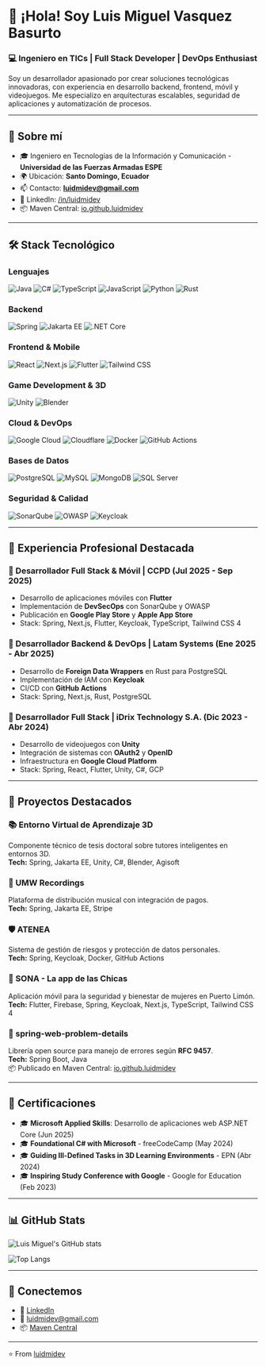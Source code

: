 # 👋 ¡Hola! Soy Luis Miguel Vasquez Basurto

### 💻 Ingeniero en TICs | Full Stack Developer | DevOps Enthusiast

Soy un desarrollador apasionado por crear soluciones tecnológicas innovadoras, con experiencia en desarrollo backend, frontend, móvil y videojuegos. Me especializo en arquitecturas escalables, seguridad de aplicaciones y automatización de procesos.

---

## 🚀 Sobre mí

- 🎓 Ingeniero en Tecnologías de la Información y Comunicación - **Universidad de las Fuerzas Armadas ESPE**
- 🌍 Ubicación: **Santo Domingo, Ecuador**
- 📫 Contacto: **luidmidev@gmail.com**
- 💼 LinkedIn: [/in/luidmidev](https://www.linkedin.com/in/luidmidev)
- 📦 Maven Central: [io.github.luidmidev](https://central.sonatype.com/namespace/io.github.luidmidev)

---

## 🛠️ Stack Tecnológico

### Lenguajes
![Java](https://img.shields.io/badge/Java-ED8B00?style=for-the-badge&logo=openjdk&logoColor=white)
![C#](https://img.shields.io/badge/C%23-239120?style=for-the-badge&logo=c-sharp&logoColor=white)
![TypeScript](https://img.shields.io/badge/TypeScript-007ACC?style=for-the-badge&logo=typescript&logoColor=white)
![JavaScript](https://img.shields.io/badge/JavaScript-F7DF1E?style=for-the-badge&logo=javascript&logoColor=black)
![Python](https://img.shields.io/badge/Python-3776AB?style=for-the-badge&logo=python&logoColor=white)
![Rust](https://img.shields.io/badge/Rust-000000?style=for-the-badge&logo=rust&logoColor=white)

### Backend
![Spring](https://img.shields.io/badge/Spring-6DB33F?style=for-the-badge&logo=spring&logoColor=white)
![Jakarta EE](https://img.shields.io/badge/Jakarta_EE-007396?style=for-the-badge&logo=java&logoColor=white)
![.NET Core](https://img.shields.io/badge/.NET_Core-512BD4?style=for-the-badge&logo=dotnet&logoColor=white)

### Frontend & Mobile
![React](https://img.shields.io/badge/React-20232A?style=for-the-badge&logo=react&logoColor=61DAFB)
![Next.js](https://img.shields.io/badge/Next.js-000000?style=for-the-badge&logo=nextdotjs&logoColor=white)
![Flutter](https://img.shields.io/badge/Flutter-02569B?style=for-the-badge&logo=flutter&logoColor=white)
![Tailwind CSS](https://img.shields.io/badge/Tailwind_CSS-38B2AC?style=for-the-badge&logo=tailwind-css&logoColor=white)

### Game Development & 3D
![Unity](https://img.shields.io/badge/Unity-100000?style=for-the-badge&logo=unity&logoColor=white)
![Blender](https://img.shields.io/badge/Blender-F5792A?style=for-the-badge&logo=blender&logoColor=white)

### Cloud & DevOps
![Google Cloud](https://img.shields.io/badge/Google_Cloud-4285F4?style=for-the-badge&logo=google-cloud&logoColor=white)
![Cloudflare](https://img.shields.io/badge/Cloudflare-F38020?style=for-the-badge&logo=cloudflare&logoColor=white)
![Docker](https://img.shields.io/badge/Docker-2496ED?style=for-the-badge&logo=docker&logoColor=white)
![GitHub Actions](https://img.shields.io/badge/GitHub_Actions-2088FF?style=for-the-badge&logo=github-actions&logoColor=white)

### Bases de Datos
![PostgreSQL](https://img.shields.io/badge/PostgreSQL-316192?style=for-the-badge&logo=postgresql&logoColor=white)
![MySQL](https://img.shields.io/badge/MySQL-4479A1?style=for-the-badge&logo=mysql&logoColor=white)
![MongoDB](https://img.shields.io/badge/MongoDB-4EA94B?style=for-the-badge&logo=mongodb&logoColor=white)
![SQL Server](https://img.shields.io/badge/SQL_Server-CC2927?style=for-the-badge&logo=microsoft-sql-server&logoColor=white)

### Seguridad & Calidad
![SonarQube](https://img.shields.io/badge/SonarQube-4E9BCD?style=for-the-badge&logo=sonarqube&logoColor=white)
![OWASP](https://img.shields.io/badge/OWASP-000000?style=for-the-badge&logo=owasp&logoColor=white)
![Keycloak](https://img.shields.io/badge/Keycloak-4D4D4D?style=for-the-badge&logo=keycloak&logoColor=white)

---

## 🎯 Experiencia Profesional Destacada

### 🏢 Desarrollador Full Stack & Móvil | CCPD (Jul 2025 - Sep 2025)
- Desarrollo de aplicaciones móviles con **Flutter**
- Implementación de **DevSecOps** con SonarQube y OWASP
- Publicación en **Google Play Store** y **Apple App Store**
- Stack: Spring, Next.js, Flutter, Keycloak, TypeScript, Tailwind CSS 4

### 🏢 Desarrollador Backend & DevOps | Latam Systems (Ene 2025 - Abr 2025)
- Desarrollo de **Foreign Data Wrappers** en Rust para PostgreSQL
- Implementación de IAM con **Keycloak**
- CI/CD con **GitHub Actions**
- Stack: Spring, Next.js, Rust, PostgreSQL

### 🏢 Desarrollador Full Stack | iDrix Technology S.A. (Dic 2023 - Abr 2024)
- Desarrollo de videojuegos con **Unity**
- Integración de sistemas con **OAuth2** y **OpenID**
- Infraestructura en **Google Cloud Platform**
- Stack: Spring, React, Flutter, Unity, C#, GCP

---

## 🌟 Proyectos Destacados

### 📚 Entorno Virtual de Aprendizaje 3D
Componente técnico de tesis doctoral sobre tutores inteligentes en entornos 3D.  
**Tech:** Spring, Jakarta EE, Unity, C#, Blender, Agisoft

### 🎵 UMW Recordings
Plataforma de distribución musical con integración de pagos.  
**Tech:** Spring, Jakarta EE, Stripe

### 🛡️ ATENEA
Sistema de gestión de riesgos y protección de datos personales.  
**Tech:** Spring, Keycloak, Docker, GitHub Actions

### 📱 SONA - La app de las Chicas
Aplicación móvil para la seguridad y bienestar de mujeres en Puerto Limón.  
**Tech:** Flutter, Firebase, Spring, Keycloak, Next.js, TypeScript, Tailwind CSS 4

### 🔧 spring-web-problem-details
Librería open source para manejo de errores según **RFC 9457**.  
**Tech:** Spring Boot, Java  
📦 Publicado en Maven Central: [io.github.luidmidev](https://central.sonatype.com/namespace/io.github.luidmidev)

---

## 📜 Certificaciones

- 🎓 **Microsoft Applied Skills**: Desarrollo de aplicaciones web ASP.NET Core (Jun 2025)
- 🎓 **Foundational C# with Microsoft** - freeCodeCamp (May 2024)
- 🎓 **Guiding Ill-Defined Tasks in 3D Learning Environments** - EPN (Abr 2024)
- 🎓 **Inspiring Study Conference with Google** - Google for Education (Feb 2023)

---

## 📊 GitHub Stats

![Luis Miguel's GitHub stats](https://github-readme-stats.vercel.app/api?username=luidmidev&show_icons=true&theme=radical)

![Top Langs](https://github-readme-stats.vercel.app/api/top-langs/?username=luidmidev&layout=compact&theme=radical)

---

## 🤝 Conectemos

- 💼 [LinkedIn](https://www.linkedin.com/in/luidmidev)
- 📧 [luidmidev@gmail.com](mailto:luidmidev@gmail.com)
- 📦 [Maven Central](https://central.sonatype.com/namespace/io.github.luidmidev)

---

⭐️ From [luidmidev](https://github.com/luidmidev)
